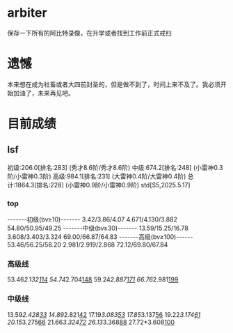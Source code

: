 # arbiter
保存一下所有的阿比特录像，在升学或者找到工作前正式戒扫
# 遗憾
本来想在成为社畜或者大四前封圣的，但是做不到了，时间上来不及了。我必须开始加油了，未来再见吧。
# 目前成绩
## lsf
初级:206.0[排名:283]
(秀才8.6阶/秀才8.6阶)
中级:674.2[排名:248]
(小雷神0.3阶/小雷神0.3阶)
高级:984.1[排名:231]
(大雷神0.4阶/大雷神0.4阶)
总计:1864.3[排名:228]
(小雷神0.9阶/小雷神0.9阶)
 std[S5,2025.5.17]
### top
-------初级(bv≥10)-------
3.42/3.86/4.07
4.671/4.130/3.882
54.80/50.95/49.25
-------中级(bv≥30)-------
13.59/15.25/16.78
3.608/3.403/3.324
69.00/66.87/64.83
-------高级(bv≥100)------
53.46/56.25/58.20
2.981/2.919/2.868
72.12/69.80/67.84
### 高级线
53.46*2.132[114](57.25)
54.74*2.704[148](71.39)
59.24*2.887[171](72.12)
66.76*2.981[199](68.50)
### 中级线
13.59*2.428[33](63.32)
14.89*2.821[42](69.00)
17.19*3.083[53](68.21)
17.85*3.137[56](67.60)
19.22*3.174[61](64.93)
20.15*3.275[66](64.83)
21.66*3.324[72](62.55)
26.13*3.368[88](55.57)
27.72*3.608[100](57.12)
